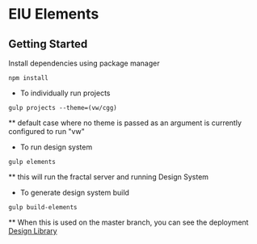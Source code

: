 # EIU Elements

## Getting Started

Install dependencies using package manager

`npm install`

* To individually run projects

`gulp projects --theme=(vw/cgg)`

** default case where no theme is passed as an argument is currently configured to run "vw"

* To run design system

`gulp elements`

** this will run the fractal server and running Design System 

* To generate design system build

`gulp build-elements`

** When this is used on the master branch, you can see the deployment [Design Library](https://eiufe.github.io/design-library/home/)
